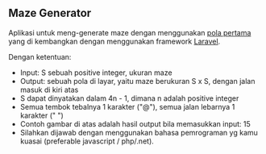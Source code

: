 ## Maze Generator

Aplikasi untuk meng-generate maze dengan menggunakan [pola pertama](https://www.evernote.com/shard/s239/client/snv?noteGuid=0c1c5afa-e8d2-4f9f-aa52-7f820e1951a9&noteKey=830fa114e6e46cd767825b78803237a0&sn=https%3A%2F%2Fwww.evernote.com%2Fshard%2Fs239%2Fsh%2F0c1c5afa-e8d2-4f9f-aa52-7f820e1951a9%2F830fa114e6e46cd767825b78803237a0&title=Tes%2BBackend%2B1) yang di kembangkan dengan menggunakan framework [Laravel](https://laravel.com/docs/).

Dengan ketentuan:
- Input: S sebuah positive integer, ukuran maze
- Output: sebuah pola di layar, yaitu maze berukuran S x S, dengan jalan masuk di kiri atas
- S dapat dinyatakan dalam 4n - 1, dimana n adalah positive integer
- Semua tembok tebalnya 1 karakter ("@"), semua jalan lebarnya 1 karakter (" ")
- Contoh gambar di atas adalah hasil output bila memasukkan input: 15
- Silahkan dijawab dengan menggunakan bahasa pemrograman yg kamu kuasai (preferable javascript / php/.net).